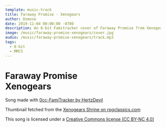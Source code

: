 ```yaml
---
template: music-track
title: Faraway Promise - Xenogears
author: Osmose
date: 2019-11-04 00:00:00 -0700
description: An 8-bit Famitracker cover of Faraway Promise from Xenogears
image: /music/faraway-promise-xenogears/cover.jpg
audio: /music/faraway-promise-xenogears/track.mp3
tags:
  - 8-bit
  - MMC5
---
```

# Faraway Promise <br> Xenogears

Song made with [0cc-FamiTracker by HertzDevil](https://hertzdevil.info/programs/)

Thumbnail fetched from the [Xenogears Shrine on rpgclassics.com](http://shrines.rpgclassics.com/psx/xeno/walk2.shtml)

This song is licensed under a [Creative Commons license (CC BY-NC 4.0)](https://creativecommons.org/licenses/by-nc/3.0/)
